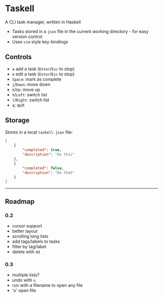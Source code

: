 # Taskell

A CLI task manager, written in Haskell

- Tasks stored in a `json` file in the current working directory - for easy version control
- Uses `vim` style key-bindings

## Controls

- `a` add a task (`Enter`/`Esc` to stop)
- `e` edit a task (`Enter`/`Esc` to stop)
- `Space`: mark as complete
- `j`/`Down`: move down
- `k`/`Up`: move up
- `h`/`Left`: switch list 
- `l`/`Right`: switch list 
- `q`: quit

## Storage

Stores in a local `taskell.json` file:

```json
[
    {
        "completed": true,
        "description": "Do this"
    },
    {
        "completed": false,
        "description": "Do that"
    }
]
```

---

## Roadmap

### 0.2

- cursor support
- better layout
- scrolling long lists
- add tags/labels to tasks
- filter by tag/label
- delete with `dd`

### 0.3

- multiple lists?
- undo with `u`
- run with a filename to open any file
- 'o' open file
